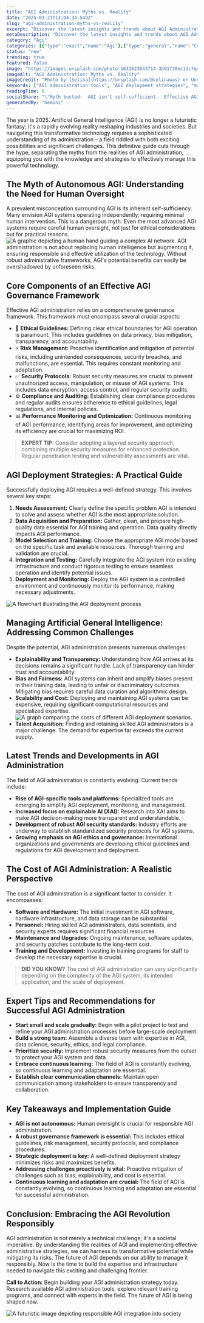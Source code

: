 ```yaml
---
title: "AGI Administration: Myths vs. Reality"
date: "2025-03-23T13:04:34.549Z"
slug: "agi-administration-myths-vs-reality"
excerpt: "Discover the latest insights and trends about AGI Administration. This comprehensive guide covers everything you need to know about AGI Administration in 2025."
metaDescription: "Discover the latest insights and trends about AGI Administration. This comprehensive guide covers everything you need to know about AGI Administration in 2..."
category: "Agi"
categories: [{"type":"exact","name":"Agi"},{"type":"general","name":"Computer Science"},{"type":"medium","name":"Artificial Intelligence"},{"type":"specific","name":"Risk Management"},{"type":"niche","name":"Bias Mitigation"}]
status: "new"
trending: true
featured: false
image: "https://images.unsplash.com/photo-1631623843714-3b91f30ec1dc?q=85&w=1200&fit=max&fm=webp&auto=compress"
imageAlt: "AGI Administration: Myths vs. Reality"
imageCredit: "Photo by [Selina](https://unsplash.com/@selinawas) on Unsplash"
keywords: ["AGI administration tools", "AGI deployment strategies", "managing artificial general intelligence", "AGI risk management", "AGI governance framework", "best practices AGI administration", "artificial general intelligence implementation", "cost of AGI administration", "hire AGI administrator", "AGI security and administration"]
readingTime: 6
socialShare: "\"Myth busted:  AGI isn't self-sufficient.  Effective AGI administration requires human oversight to ensure responsible and ethical use – the future depends on it!\""
generatedBy: "Gemini"
---
```




The year is 2025.  Artificial General Intelligence (AGI) is no longer a futuristic fantasy; it's a rapidly evolving reality reshaping industries and societies.  But navigating this transformative technology requires a sophisticated understanding of its administration – a field riddled with both exciting possibilities and significant challenges. This definitive guide cuts through the hype, separating the myths from the realities of AGI administration, equipping you with the knowledge and strategies to effectively manage this powerful technology.

##  The Myth of Autonomous AGI: Understanding the Need for Human Oversight

A prevalent misconception surrounding AGI is its inherent self-sufficiency.  Many envision AGI systems operating independently, requiring minimal human intervention.  This is a dangerous myth.  Even the most advanced AGI systems require careful human oversight, not just for ethical considerations but for practical reasons.  ![A graphic depicting a human hand guiding a complex AI network](https://images.unsplash.com/photo-1550660473-aed955e2e2a8?q=85&w=1200&fit=max&fm=webp&auto=compress).  AGI administration is not about replacing human intelligence but augmenting it, ensuring responsible and effective utilization of the technology.  Without robust administrative frameworks, AGI's potential benefits can easily be overshadowed by unforeseen risks.

##  Core Components of an Effective AGI Governance Framework

Effective AGI administration relies on a comprehensive governance framework. This framework must encompass several crucial aspects:

* 🔑 **Ethical Guidelines:** Defining clear ethical boundaries for AGI operation is paramount. This includes guidelines on data privacy, bias mitigation, transparency, and accountability.
* ⚡ **Risk Management:**  Proactive identification and mitigation of potential risks, including unintended consequences, security breaches, and malfunctions, are essential.  This requires constant monitoring and adaptation.
* ✅ **Security Protocols:** Robust security measures are crucial to prevent unauthorized access, manipulation, or misuse of AGI systems.  This includes data encryption, access control, and regular security audits.
* ⚙️ **Compliance and Auditing:**  Establishing clear compliance procedures and regular audits ensures adherence to ethical guidelines, legal regulations, and internal policies.
* 📊 **Performance Monitoring and Optimization:** Continuous monitoring of AGI performance, identifying areas for improvement, and optimizing its efficiency are crucial for maximizing ROI.

> **EXPERT TIP:**  Consider adopting a layered security approach, combining multiple security measures for enhanced protection.  Regular penetration testing and vulnerability assessments are vital.

##  AGI Deployment Strategies: A Practical Guide

Successfully deploying AGI requires a well-defined strategy. This involves several key steps:

1. **Needs Assessment:**  Clearly define the specific problem AGI is intended to solve and assess whether AGI is the most appropriate solution.
2. **Data Acquisition and Preparation:**  Gather, clean, and prepare high-quality data essential for AGI training and operation.  Data quality directly impacts AGI performance.
3. **Model Selection and Training:**  Choose the appropriate AGI model based on the specific task and available resources.  Thorough training and validation are crucial.
4. **Integration and Testing:**  Carefully integrate the AGI system into existing infrastructure and conduct rigorous testing to ensure seamless operation and identify potential issues.
5. **Deployment and Monitoring:**  Deploy the AGI system in a controlled environment and continuously monitor its performance, making necessary adjustments.

![A flowchart illustrating the AGI deployment process](https://images.unsplash.com/photo-1498753427761-548428edfa67?q=85&w=1200&fit=max&fm=webp&auto=compress)

##  Managing Artificial General Intelligence: Addressing Common Challenges

Despite the potential, AGI administration presents numerous challenges:

* **Explainability and Transparency:**  Understanding how AGI arrives at its decisions remains a significant hurdle.  Lack of transparency can hinder trust and accountability.
* **Bias and Fairness:**  AGI systems can inherit and amplify biases present in their training data, leading to unfair or discriminatory outcomes.  Mitigating bias requires careful data curation and algorithmic design.
* **Scalability and Cost:**  Deploying and maintaining AGI systems can be expensive, requiring significant computational resources and specialized expertise.  ![A graph comparing the costs of different AGI deployment scenarios](https://images.unsplash.com/photo-1557754897-ca12c5049d83?q=85&w=1200&fit=max&fm=webp&auto=compress).
* **Talent Acquisition:**  Finding and retaining skilled AGI administrators is a major challenge.  The demand for expertise far exceeds the current supply.

##  Latest Trends and Developments in AGI Administration

The field of AGI administration is constantly evolving.  Current trends include:

* **Rise of AGI-specific tools and platforms:**  Specialized tools are emerging to simplify AGI deployment, monitoring, and management.
* **Increased focus on explainable AI (XAI):**  Research into XAI aims to make AGI decision-making more transparent and understandable.
* **Development of robust AGI security standards:**  Industry efforts are underway to establish standardized security protocols for AGI systems.
* **Growing emphasis on AGI ethics and governance:**  International organizations and governments are developing ethical guidelines and regulations for AGI development and deployment.

##  The Cost of AGI Administration: A Realistic Perspective

The cost of AGI administration is a significant factor to consider.  It encompasses:

* **Software and Hardware:**  The initial investment in AGI software, hardware infrastructure, and data storage can be substantial.
* **Personnel:**  Hiring skilled AGI administrators, data scientists, and security experts requires significant financial resources.
* **Maintenance and Upgrades:**  Ongoing maintenance, software updates, and security patches contribute to the long-term cost.
* **Training and Development:**  Investing in training programs for staff to develop the necessary expertise is crucial.

> **DID YOU KNOW?**  The cost of AGI administration can vary significantly depending on the complexity of the AGI system, its intended application, and the scale of deployment.

##  Expert Tips and Recommendations for Successful AGI Administration

* **Start small and scale gradually:**  Begin with a pilot project to test and refine your AGI administration processes before large-scale deployment.
* **Build a strong team:**  Assemble a diverse team with expertise in AGI, data science, security, ethics, and legal compliance.
* **Prioritize security:**  Implement robust security measures from the outset to protect your AGI system and data.
* **Embrace continuous learning:**  The field of AGI is constantly evolving, so continuous learning and adaptation are essential.
* **Establish clear communication channels:**  Maintain open communication among stakeholders to ensure transparency and collaboration.

##  Key Takeaways and Implementation Guide

* **AGI is not autonomous:**  Human oversight is crucial for responsible AGI administration.
* **A robust governance framework is essential:**  This includes ethical guidelines, risk management, security protocols, and compliance procedures.
* **Strategic deployment is key:**  A well-defined deployment strategy minimizes risks and maximizes benefits.
* **Addressing challenges proactively is vital:**  Proactive mitigation of challenges such as bias, explainability, and cost is essential.
* **Continuous learning and adaptation are crucial:**  The field of AGI is constantly evolving, so continuous learning and adaptation are essential for successful administration.

##  Conclusion:  Embracing the AGI Revolution Responsibly

AGI administration is not merely a technical challenge; it's a societal imperative.  By understanding the realities of AGI and implementing effective administrative strategies, we can harness its transformative potential while mitigating its risks.  The future of AGI depends on our ability to manage it responsibly.  Now is the time to build the expertise and infrastructure needed to navigate this exciting and challenging frontier.

**Call to Action:**  Begin building your AGI administration strategy today.  Research available AGI administration tools, explore relevant training programs, and connect with experts in the field.  The future of AGI is being shaped now.

![A futuristic image depicting responsible AGI integration into society](https://images.unsplash.com/photo-1516201580490-33550d32de5c?q=85&w=1200&fit=max&fm=webp&auto=compress)

